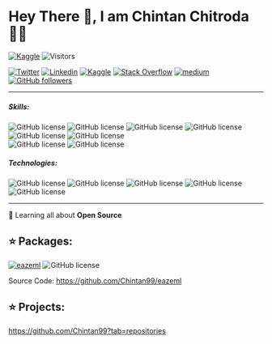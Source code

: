 # Hey There 👋, I am Chintan Chitroda  👨‍💻
[![Kaggle](https://img.shields.io/static/v1?label=PersoanlSite&message=chintanchitroda.space&color)](https://chintanchitroda.space)
![Visitors](https://visitor-badge.laobi.icu/badge?page_id=rafnixg.rafnixg)

[![Twitter](https://img.shields.io/badge/-Twitter-222222?style=flat-square&logo=twitter&logoColor=white&link=https://twitter.com/EngincanVeske)](https://twitter.com/ChitrodaChintan)
[![Linkedin](https://img.shields.io/badge/-LinkedIn-222222?style=flat-square&logo=Linkedin&logoColor=white&link=https://www.linkedin.com/in/engincan-veske-b4a75b145/)](https://www.linkedin.com/in/chintanchitroda/)
[![Kaggle](https://img.shields.io/static/v1?label&message=Kaggle&color=blue)](https://www.kaggle.com/chintanchitroda)
[![Stack Overflow](https://img.shields.io/badge/-Stack%20Overflow-222222?style=flat-square&logo=stack-overflow&logoColor=white&link=https://stackoverflow.com/users/10477283/engin-veske)](https://stackoverflow.com/users/12914799/chintan-chitroda)
[![medium](https://aleen42.github.io/badges/src/medium.svg)](https://medium.com/@chintanchitroda47)
[![GitHub followers](https://img.shields.io/github/followers/EngincanV.svg?style=social&label=Follow&maxAge=2592000)](https://github.com/Chintan99?tab=followers)
________
##### Skills:
![GitHub license](https://img.shields.io/static/v1?label&message=Machine_learning_Expert&color=brightgreen)
![GitHub license](https://img.shields.io/static/v1?label&message=Data_Science&color=yellow)
![GitHub license](https://img.shields.io/static/v1?label&message=Deep_learning&color=orange)
![GitHub license](https://img.shields.io/static/v1?label&message=Python&color=blue)
![GitHub license](https://img.shields.io/static/v1?label&message=Java&color=critical)
![GitHub license](https://img.shields.io/static/v1?label&message=C/CPP&color=lightgrey)
<br>
![GitHub license](https://img.shields.io/static/v1?label&message=Compute_Vision&color=blueviolet)
![GitHub license](https://img.shields.io/static/v1?label&message=Natural_Language_Processing&color=9cf)
##### Technologies:
![GitHub license](https://img.shields.io/static/v1?label&message=PyTorch&color=red)
![GitHub license](https://img.shields.io/static/v1?label&message=TensorFlow&color=orange)
![GitHub license](https://img.shields.io/static/v1?label&message=Docker&color=blue)
![GitHub license](https://img.shields.io/static/v1?label&message=CUDA&color=brightgreen)
![GitHub license](https://img.shields.io/static/v1?label&message=Jupyter&color=yellow)
_______________
🌱 Learning all about **Open Source**

## ⭐️ Packages:
[![eazeml](https://img.shields.io/static/v1?label=PyPi&message=Eazeml&color)](https://pypi.org/project/eazeml/)
![GitHub license](https://img.shields.io/github/license/Chintan99/eazeml?label=EazeML)

Source Code:   https://github.com/Chintan99/eazeml

## ⭐️ Projects:
https://github.com/Chintan99?tab=repositories
